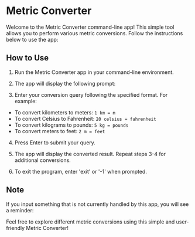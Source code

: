 # Metric Converter

Welcome to the Metric Converter command-line app! This simple tool allows you to perform various metric conversions. Follow the instructions below to use the app:

## How to Use

1. Run the Metric Converter app in your command-line environment.

2. The app will display the following prompt:


3. Enter your conversion query following the specified format. For example:

- To convert kilometers to meters: `1 km = m`
- To convert Celsius to Fahrenheit: `20 celsius = fahrenheit`
- To convert kilograms to pounds: `5 kg = pounds`
- To convert meters to feet: `2 m = feet`

4. Press Enter to submit your query.

5. The app will display the converted result. Repeat steps 3-4 for additional conversions.

6. To exit the program, enter 'exit' or '-1' when prompted.

## Note

If you input something that is not currently handled by this app, you will see a reminder:

Feel free to explore different metric conversions using this simple and user-friendly Metric Converter!

